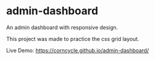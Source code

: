 # admin-dashboard

An admin dashboard with responsive design.

This project was made to practice the css grid layout.

Live Demo: https://corncycle.github.io/admin-dashboard/